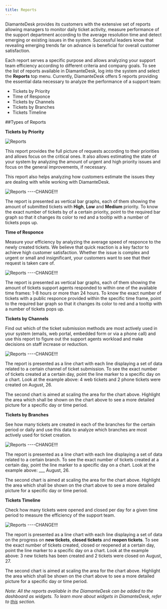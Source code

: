 ```yaml
---
title: Reports
---
```

DiamanteDesk provides its customers with the extensive set of reports allowing managers to monitor daily ticket activity, measure performance of the support department according to the average resolution time and detect emerging or existing issues in the system. Successful leaders know that revealing emerging trends far on advance is beneficial for overall customer satisfaction. 

Each report serves a specific purpose and allows analyzing your support team efficiency according to different criteria and company goals. To see the list of reports available in DiamanteDesk, log into the system and select the **Reports** top menu. Currently, DiamanteDesk offers 5 reports providing the essential data necessary to analyze the performance of a support team:

* Tickets by Priority
* Time of Responce
* Tickets by Channels
* Tickets by Branches
* Tickets Timeline

##Types of Reports

**Tickets by Priority**                                                                                                                                                                                                    

![Reports](img/reports.png)

This report provides the full picture of requests according to their priorities and allows focus on the critical ones. It also allows estimating the state of your system by analyzing the amount of urgent and high priority issues and focus on the general improvements, if necessary. 

This report also helps analyzing how customers estimate the issues they are dealing with while working with DiamanteDesk.

![Reports](img/tickets_by_priority.png) ----CHANGE!!!

The report is presented as vertical bar graphs, each of them showing the amount of submitted tickets with **High**, **Low** and **Medium** priority. To know the exact number of tickets by of a certain priority, point to the required bar graph so that it changes its color to red and a tooltip with a number of tickets pops up.

**Time of Responce**

Measure your efficiency by analyzing the average speed of responce to the newly created tickets. We believe that quick reaction is a key factor to achieve high customer satisfaction. Whether the issue is complex and urgent or small and insignificant, your customers want to see that their request is taken care of.

![Reports](img/time_of_response.png) ----CHANGE!!!

The report is presented as vertical bar graphs, each of them showing the amount of tickets support agents responded to within one of the available time frames: 1-8 hours or more than 24 hours. To know the exact number of tickets with a public responce provided within the specific time frame, point to the required bar graph so that it changes its color to red and a tooltip with a number of tickets pops up.

**Tickets by Channels**

Find out which of the ticket submission methods are most actively used in your system (emails, web portal, embedded form or via a phone call) and use this report to figure out the support agents workload and make decisions on staff increase or reduction.

![Reports](img/tickets_by_channels.png) ----CHANGE!!!

The report is presented as a line chart with each line displaying a set of data related to a certain channel of ticket submission. To see the exact number of tickets created at a certain day, point the line marker to a specific day on a chart. Look at the example above: 4 web tickets and 2 phone tickets were created on August, 26.

The second chart is aimed at scaling the area for the chart above. Highlight the area which shall be shown on the chart above to see a more detailed picture for a specific day or time period.

**Tickets by Branches**

See how many tickets are created in each of the branches for the certain period or daily and use this data to analyze which branches are most actively used for ticket creation.

![Reports](img/tickets_by_branch.png) ----CHANGE!!!

The report is presented as a line chart with each line displaying a set of data related to a certain branch. To see the exact number of tickets created at a certain day, point the line marker to a specific day on a chart. Look at the example above: ___ August, 26.

The second chart is aimed at scaling the area for the chart above. Highlight the area which shall be shown on the chart above to see a more detailed picture for a specific day or time period.

**Tickets Timeline**

Check how many tickets were opened and closed per day for a given time period to measure the efficiency of the support team.

![Reports](img/tickets_timeline.png) ----CHANGE!!!

The report is presented as a line chart with each line displaying a set of data on the progress on **new tickets**, **closed tickets** and **reopen tickets**. To see the exact number of tickets created, closed or reopened at a certain day, point the line marker to a specific day on a chart. Look at the example above: 3 new tickets has been created and 2 tickets were closed on August, 27.

The second chart is aimed at scaling the area for the chart above. Highlight the area which shall be shown on the chart above to see a more detailed picture for a specific day or time period.

_Note: All the reports available in the DiamanteDesk can be added to the dashboard as widgets. To learn more about widgets in DiamanteDesk, refer to [this](dashboards.html) section._